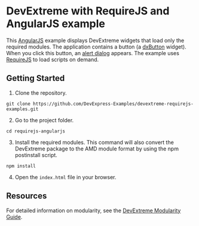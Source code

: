 # DevExtreme with RequireJS and AngularJS example

This [AngularJS](https://angularjs.org/) example displays DevExtreme widgets that load only the required modules. The application contains a button (a [dxButton](https://js.devexpress.com/Documentation/ApiReference/UI_Components/dxButton/) widget). When you click this button, an [alert dialog](https://js.devexpress.com/Documentation/ApiReference/Common/Utils/ui/dialog/#alertmessageHtml_title) appears. The example uses [RequireJS](http://requirejs.org/) to load scripts on demand.

## Getting Started

1. Clone the repository.
 ``` text
 git clone https://github.com/DevExpress-Examples/devextreme-requirejs-examples.git
 ```

2. Go to the project folder.
 ``` text
 cd requirejs-angularjs
 ```

3. Install the required modules. This command will also convert the DevExtreme package to the AMD module format by using the npm postinstall script.
 ``` text
 npm install
 ```

4. Open the `index.html` file in your browser.

## Resources

For detailed information on modularity, see the [DevExtreme Modularity Guide](http://js.devexpress.com/Documentation/Guide/Common/Modularity).
